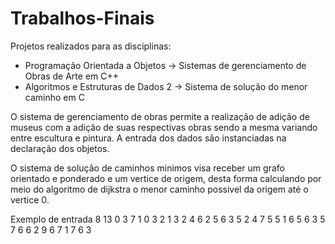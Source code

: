 # Trabalhos-Finais

Projetos realizados para as disciplinas:
  - Programação Orientada a Objetos -> Sistemas de gerenciamento de Obras de Arte em C++
  - Algoritmos e Estruturas de Dados 2 -> Sistema de solução do menor caminho em C


O sistema de gerenciamento de obras permite a realização de adição de museus com a adição de suas respectivas obras sendo a mesma variando entre escultura e pintura. A entrada dos dados são instanciadas na declaração dos objetos.

O sistema de solução de caminhos minimos visa receber um grafo orientado e ponderado e um vertice de origem, desta forma calculando por meio do algoritmo de dijkstra o menor caminho possivel da origem até o vertice 0.

Exemplo de entrada
8 13
0 3 7
1 0 3
2 1 3
2 4 6
2 5 6
3 5 2
4 7 5
5 1 6
5 6 3
5 7 6
6 2 9
6 7 1
7 6 3
